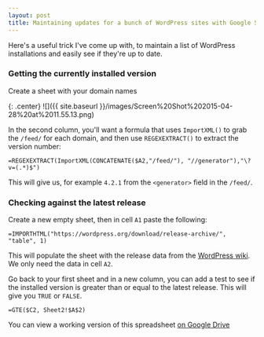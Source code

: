```yaml
---
layout: post
title: Maintaining updates for a bunch of WordPress sites with Google Spreadsheets
---
```


Here's a useful trick I've come up with, to maintain a list of WordPress installations and easily see if they're up to date.

<!-- more -->

### Getting the currently installed version

Create a sheet with your domain names

{: .center}
![]({{ site.baseurl }}/images/Screen%20Shot%202015-04-28%20at%2011.55.13.png)

In the second column, you'll want a formula that uses `ImportXML()` to grab the `/feed/` for each domain, and then use `REGEXEXTRACT()` to extract the version number:

```text
=REGEXEXTRACT(ImportXML(CONCATENATE($A2,"/feed/"), "//generator"),"\?v=(.*)$")
```

This will give us, for example `4.2.1` from the `<generator>` field in the `/feed/`.

### Checking against the latest release

Create a new empty sheet, then in cell `A1` paste the following:

```text
=IMPORTHTML("https://wordpress.org/download/release-archive/", "table", 1)
```

This will populate the sheet with the release data from the [WordPress wiki](https://wordpress.org/download/release-archive/). We only need the data in cell `A2`.

Go back to your first sheet and in a new column, you can add a test to see if the installed version is greater than or equal to the latest release. This will give you `TRUE` or `FALSE`.

```text
=GTE($C2, Sheet2!$A$2)
```

You can view a working version of this spreadsheet [on Google Drive](https://docs.google.com/spreadsheets/d/1axN2jaxXZGHkC5tJy3we4ssp1Qvzfs7C8XQ9MNEJZZQ/edit?usp=sharing)
